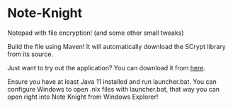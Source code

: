 # Note-Knight
Notepad with file encryption! (and some other small tweaks)

Build the file using Maven! It will automatically download the SCrypt library from its source.

Just want to try out the application? You can download it from [here](https://github.com/this-is-forever/Note-Knight/raw/master/Note-Knight.zip).

Ensure you have at least Java 11 installed and run launcher.bat. You can configure Windows to open .nlx files with launcher.bat, that way you can open right into Note Knight from Windows Explorer!
